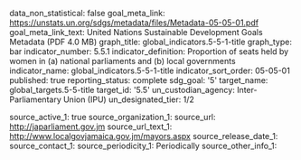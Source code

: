 data_non_statistical: false
goal_meta_link: https://unstats.un.org/sdgs/metadata/files/Metadata-05-05-01.pdf
goal_meta_link_text: United Nations Sustainable Development Goals Metadata (PDF 4.0
  MB)
graph_title: global_indicators.5-5-1-title
graph_type: bar
indicator_number: 5.5.1
indicator_definition: Proportion of seats held by women in (a) national parliaments
  and (b) local governments
indicator_name: global_indicators.5-5-1-title
indicator_sort_order: 05-05-01
published: true
reporting_status: complete
sdg_goal: '5'
target_name: global_targets.5-5-title
target_id: '5.5'
un_custodian_agency: Inter-Parliamentary Union (IPU)
un_designated_tier: 1/2

source_active_1: true
source_organization_1: 
source_url: http://japarliament.gov.jm 
source_url_text_1: http://www.localgovjamaica.gov.jm/mayors.aspx 
source_release_date_1: 
source_contact_1: 
source_periodicity_1: Periodically
source_other_info_1: 